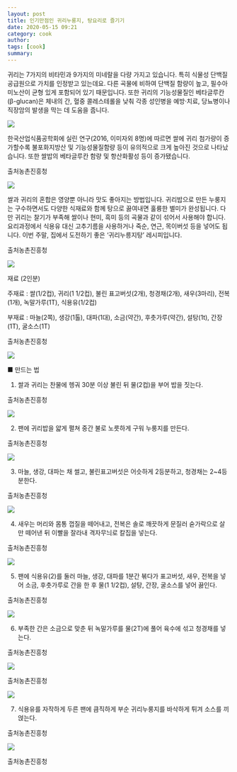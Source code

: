 ```yaml
---
layout: post
title: 인기만점인 귀리누룽지, 탕요리로 즐기기
date: 2020-05-15 09:21
category: cook
author: 
tags: [cook]
summary: 
---
```



귀리는 7가지의 비타민과 9가지의 미네랄을 다량 가지고 있습니다. 특히 식물성 단백질 공급원으로 가치를 인정받고 있는데요. 다른 곡물에 비하여 단백질 함량이 높고, 필수아미노산이 균형 있게 포함되어 있기 때문입니다. 또한 귀리의 기능성물질인 베타글루칸(β-glucan)은 체내의 간, 혈중 콜레스테롤을 낮춰 각종 성인병을 예방·치료, 당뇨병이나 직장암의 발생을 막는 데 도움을 줍니다.

![](https://img1.daumcdn.net/thumb/R720x0/?fname=https%3A%2F%2Ft1.daumcdn.net%2Fliveboard%2Frealfood%2F6a5ef99c453e4ff6ae73a193ae1ad715.JPG)

한국산업식품공학회에 실린 연구(2016, 이미자외 8명)에 따르면 쌀에 귀리 첨가량이 증가할수록 불포화지방산 및 기능성물질함량 등이 유의적으로 크게 높아진 것으로 나타났습니다. 또한 쌀밥의 베타글루칸 함량 및 항산화활성 등이 증가됐습니다.  

출처농촌진흥청

![](https://img1.daumcdn.net/thumb/R720x0/?fname=https%3A%2F%2Ft1.daumcdn.net%2Fliveboard%2Frealfood%2Fc5bbf10e29be40c08ef3fa45200458b5.JPG)

쌀과 귀리의 혼합은 영양뿐 아니라 맛도 좋아지는 방법입니다. 귀리밥으로 만든 누룽지는 구수하면서도 다양한 식재료와 함께 탕으로 끓여내면 훌륭한 별미가 완성됩니다. 다만 귀리는 찰기가 부족해 쌀이나 현미, 흑미 등의 곡물과 같이 섞어서 사용해야 합니다. 요리과정에서 식용유 대신 고추기름을 사용하거나 죽순, 연근, 목이버섯 등을 넣어도 됩니다. 이번 주말, 집에서 도전하기 좋은 ‘귀리누릉지탕’ 레시피입니다.  

출처농촌진흥청

![](https://img1.daumcdn.net/thumb/R720x0/?fname=https%3A%2F%2Ft1.daumcdn.net%2Fliveboard%2Frealfood%2F791735639b424fa7adac7fd57f5e561d.JPG)

재료 (2인분)  
  
주재료 : 쌀(1/2컵), 귀리(1 1/2컵), 불린 표고버섯(2개), 청경채(2개), 새우(3마리), 전복(1개), 녹말가루(1T), 식용유(1/2컵)  
  
부재료 : 마늘(2쪽), 생강(1톨), 대파(1대), 소금(약간), 후춧가루(약간), 설탕(1t), 간장(1T), 굴소스(1T)  

출처농촌진흥청

![](https://img1.daumcdn.net/thumb/R720x0/?fname=https%3A%2F%2Ft1.daumcdn.net%2Fliveboard%2Frealfood%2Fc8b5dc159af3469f9e2932df1b72858f.JPG)

■ 만드는 법  
  
1. 쌀과 귀리는 찬물에 헹궈 30분 이상 불린 뒤 물(2컵)을 부어 밥을 짓는다.  

출처농촌진흥청

![](https://img1.daumcdn.net/thumb/R720x0/?fname=https%3A%2F%2Ft1.daumcdn.net%2Fliveboard%2Frealfood%2Fcf11b4bc8bb94d5db4ccd23ad0fb12f3.JPG)

2. 팬에 귀리밥을 얇게 펼쳐 중간 불로 노릇하게 구워 누룽지를 만든다.  

출처농촌진흥청

![](https://img1.daumcdn.net/thumb/R720x0/?fname=https%3A%2F%2Ft1.daumcdn.net%2Fliveboard%2Frealfood%2F180108a2664d42f2b8c4c5f6b4f8b27c.JPG)

3. 마늘, 생강, 대파는 채 썰고, 불린표고버섯은 어슷하게 2등분하고, 청경채는 2~4등분한다.  

출처농촌진흥청

![](https://img1.daumcdn.net/thumb/R720x0/?fname=https%3A%2F%2Ft1.daumcdn.net%2Fliveboard%2Frealfood%2F8b6b98259d6b439681efdcaca0e4c467.JPG)

4. 새우는 머리와 몸통 껍질을 떼어내고, 전복은 솔로 깨끗하게 문질러 숟가락으로 살만 떼어낸 뒤 이빨을 잘라내 격자무늬로 칼집을 넣는다.  

출처농촌진흥청

![](https://img1.daumcdn.net/thumb/R720x0/?fname=https%3A%2F%2Ft1.daumcdn.net%2Fliveboard%2Frealfood%2F88dfb977593145fcb1d616659878c13e.JPG)

5. 팬에 식용유(2)를 둘러 마늘, 생강, 대파를 1분간 볶다가 표고버섯, 새우, 전복을 넣어 소금, 후춧가루로 간을 한 후 물(1 1/2컵), 설탕, 간장, 굴소스를 넣어 끓인다.  

출처농촌진흥청

![](https://img1.daumcdn.net/thumb/R720x0/?fname=https%3A%2F%2Ft1.daumcdn.net%2Fliveboard%2Frealfood%2F476d49ce90ff46bb9951522eafccf248.JPG)

6. 부족한 간은 소금으로 맞춘 뒤 녹말가루를 물(2T)에 풀어 육수에 섞고 청경채를 넣는다.  

출처농촌진흥청

![](https://img1.daumcdn.net/thumb/R720x0/?fname=https%3A%2F%2Ft1.daumcdn.net%2Fliveboard%2Frealfood%2Fd60275c8ae3941dea7608849b252970c.JPG)

출처농촌진흥청

![](https://img1.daumcdn.net/thumb/R720x0/?fname=https%3A%2F%2Ft1.daumcdn.net%2Fliveboard%2Frealfood%2F2c3e0845517a4213b8e81f402393ddaf.JPG)

7. 식용유를 자작하게 두른 팬에 큼직하게 부순 귀리누룽지를 바삭하게 튀겨 소스를 끼얹는다.  

출처농촌진흥청

![](https://img1.daumcdn.net/thumb/R720x0/?fname=https%3A%2F%2Ft1.daumcdn.net%2Fliveboard%2Frealfood%2Fc5bbf10e29be40c08ef3fa45200458b5.JPG)

출처농촌진흥청